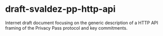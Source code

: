 # draft-svaldez-pp-http-api

Internet draft document focusing on the generic description of a
HTTP API framing of the Privacy Pass protocol and key commitments.
